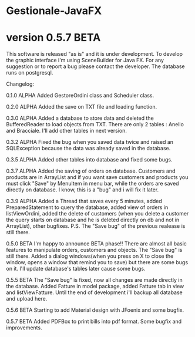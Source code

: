 # Gestionale-JavaFX
# version 0.5.7 BETA

This software is released "as is" and it is under development. To develop the graphic interface i'm using SceneBuilder for Java FX. 
For any suggestion or to report a bug please contact the developer.
The database runs on postgresql.

Changelog:

0.1.0 ALPHA
Added GestoreOrdini class and Scheduler class.

0.2.0 ALPHA
Added the save on TXT file and loading function.

0.3.0 ALPHA
Added a database to store data and deleted the BufferedReader to load objects from TXT.
There are only 2 tables : Anello and Bracciale. I'll add other tables in next version.

0.3.2 ALPHA
Fixed the bug when you saved data twice and raised an SQLException because the data
was already saved in the database.

0.3.5 ALPHA
Added other tables into database and fixed some bugs.

0.3.7 ALPHA
Added the saving of orders on database. Customers and products are in ArrayList and if you want save customers and products you must
click "Save" by MenuItem in menu bar, while the orders are saved directly on database. I know, this is a "bug" and i will fix it later.

0.3.9 ALPHA
Added a Thread that saves every 5 minutes, added PreparedStatement to query the database, added view of orders in listViewOrdini, added the delete of customers (when you delete a customer the query starts on database and he is deleted directly on db and not in ArrayList), other bugfixes. P.S. The "Save bug" of the previous realease is still there.

0.5.0 BETA
I'm happy to announce BETA phase!!
There are almost all basic features to manipulate orders, customers and objects. The "Save bug" is still there. Added a dialog windows(when you press on X to close the window, opens a window that remind you to save) but there are some bugs on it. I'll update database's tables later cause some bugs.

0.5.5 BETA
The "Save bug" is fixed, now all changes are made directly in the database. Added Fatture in model package, added Fatture tab in view and listViewFatture. Until the end of development i'll backup all database and upload here.

0.5.6 BETA
Starting to add Material design with JFoenix and some bugfix.

0.5.7 BETA
Added PDFBox to print bills into pdf format. Some bugfix and improvements.
